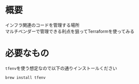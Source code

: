 # 概要

インフラ関連のコードを管理する場所  
マルチベンダーで管理できる利点を狙ってTerraformを使ってみる

# 必要なもの

`tfenv`を使う想定なので以下の通りインストールください

```zsh
brew install tfenv
```